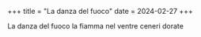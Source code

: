 +++
title = "La danza del fuoco"
date = 2024-02-27
+++

La danza del fuoco
la fiamma nel ventre
ceneri dorate